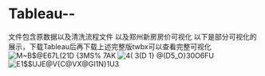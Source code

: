 # Tableau--
文件包含原数据以及清洗流程文件
以及郑州新房房价可视化
以下是部分可视化的展示，下载Tableau后再下载上述完整版twbx可以查看完整可视化
![M~B$@E67L(21D {3MS% 7AK](https://user-images.githubusercontent.com/71110003/227842894-9bc2b9ab-2761-42b5-b1a0-b300da3d947b.png)
![4( 3(D 1} @(D5_O}30O6FU](https://user-images.githubusercontent.com/71110003/227842905-7c1e7cc1-02fd-4806-827a-0c4323b07379.png)
![E1$$UJE@V{C@VX@GI1N}1U3](https://user-images.githubusercontent.com/71110003/227843060-fdb945e6-bcd1-410e-8ca9-e1b0b04e9cec.png)
